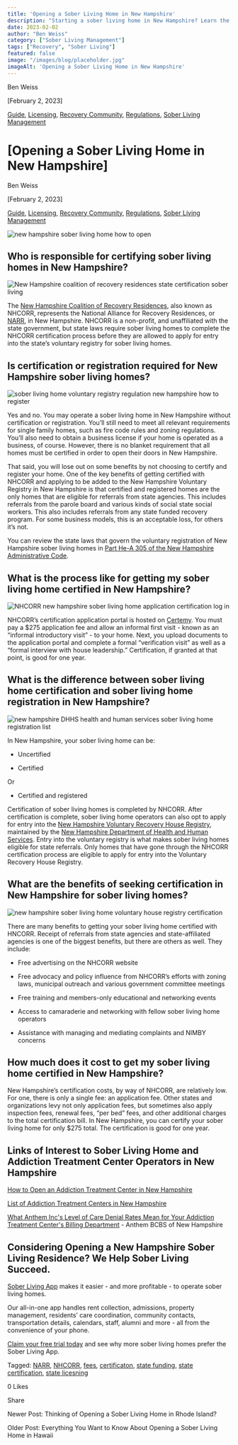 ```yaml
---
title: 'Opening a Sober Living Home in New Hampshire'
description: "Starting a sober living home in New Hampshire? Learn the key steps, regulations, and important considerations needed for success."
date: 2023-02-02
author: "Ben Weiss"
category: ["Sober Living Management"]
tags: ["Recovery", "Sober Living"]
featured: false
image: "/images/blog/placeholder.jpg"
imageAlt: 'Opening a Sober Living Home in New Hampshire'
---
```


Ben Weiss

[February 2, 2023]

[Guide](/sober-living-app-blog/category/Guide), [Licensing](/sober-living-app-blog/category/Licensing), [Recovery Community](/sober-living-app-blog/category/Recovery+Community), [Regulations](/sober-living-app-blog/category/Regulations), [Sober Living Management](/sober-living-app-blog/category/Sober+Living+Management)

#  [Opening a Sober Living Home in New Hampshire]

Ben Weiss

[February 2, 2023]

[Guide](/sober-living-app-blog/category/Guide), [Licensing](/sober-living-app-blog/category/Licensing), [Recovery Community](/sober-living-app-blog/category/Recovery+Community), [Regulations](/sober-living-app-blog/category/Regulations), [Sober Living Management](/sober-living-app-blog/category/Sober+Living+Management)

![new hampshire sober living home how to open](/images/blog/opening-a-sober-living-home-in-new-hampshire/Screen_Shot_2023-01-24_at_5.31.23_PM.png)

## Who is responsible for certifying sober living homes in New Hampshire? 

![New Hampshire coalition of recovery residences state certification sober living](/images/blog/opening-a-sober-living-home-in-new-hampshire/Screen_Shot_2023-01-24_at_4.34.37_PM.png)

The [New Hampshire Coalition of Recovery Residences](https://www.nhcorr.org/), also known as NHCORR, represents the National Alliance for Recovery Residences, or [NARR](https://narronline.org/),  in New Hampshire. NHCORR is a non-profit, and unaffiliated with the state government, but state laws require sober living homes to complete the NHCORR certification process before they are allowed to apply for entry into the state’s voluntary registry for sober living homes. 

## Is certification or registration required for New Hampshire sober living homes? 

![sober living home voluntary registry regulation new hampshire how to register](/images/blog/opening-a-sober-living-home-in-new-hampshire/Screen_Shot_2023-01-24_at_5.26.44_PM.png)

Yes and no. You may operate a sober living home in New Hampshire without certification or registration. You’ll still need to meet all relevant requirements for single family homes, such as fire code rules and zoning regulations. You’ll also need to obtain a business license if your home is operated as a business, of course. However, there is no blanket requirement that all homes must be certified in order to open their doors in New Hampshire. 

That said, you will lose out on some benefits by not choosing to certify and register your home. One of the key benefits of getting certified with NHCORR and applying to be added to the New Hampshire Voluntary Registry in New Hampshire is that certified and registered homes are the only homes that are eligible for referrals from state agencies. This includes referrals from the parole board and various kinds of social state social workers. This also includes referrals from any state funded recovery program. For some business models, this is an acceptable loss, for others it’s not.

You can review the state laws that govern the voluntary registration of New Hampshire sober living homes in [Part He-A 305 of the New Hampshire Administrative Code](https://casetext.com/regulation/new-hampshire-administrative-code/title-he-department-of-health-and-human-services/subtitle-he-a-former-office-of-alcohol-drug-abuse-prevention/chapter-he-a-300-certification-and-operation-of-alcohol-and-other-drug-disorder-treatment-programs/part-he-a-305-voluntary-registry-for-recovery-houses). 

## What is the process like for getting my sober living home certified in New Hampshire? 

![NHCORR new hampshire sober living home application certification log in](/images/blog/opening-a-sober-living-home-in-new-hampshire/Screen_Shot_2023-01-24_at_5.28.00_PM.png)

NHCORR’s certification application portal is hosted on [Certemy](https://bit.ly/3sNL4qO). You must pay a $275 application fee and allow an informal first visit - known as an “informal introductory visit” - to your home. Next, you upload documents to the application portal and complete a formal “verification visit” as well as a “formal interview with house leadership.” Certification, if granted at that point, is good for one year. 

## What is the difference between sober living home certification and sober living home registration in New Hampshire? 

![new hampshire DHHS health and human services sober living home registration list](/images/blog/opening-a-sober-living-home-in-new-hampshire/Screen_Shot_2023-01-24_at_5.29.55_PM.png)

In New Hampshire, your sober living home can be: 

  * Uncertified 

  * Certified 

Or 

  * Certified and registered 

Certification of sober living homes is completed by NHCORR. After certification is complete, sober living home operators can also opt to apply for entry into the [New Hampshire Voluntary Recovery House Registry](https://www.dhhs.nh.gov/sites/g/files/ehbemt476/files/documents2/nhvregistry.pdf), maintained by the [New Hampshire Department of Health and Human Services](https://www.dhhs.nh.gov/). Entry into the voluntary registry is what makes sober living homes eligible for state referrals. Only homes that have gone through the NHCORR certification process are eligible to apply for entry into the Voluntary Recovery House Registry.

## What are the benefits of seeking certification in New Hampshire for sober living homes? 

![new hampshire sober living home voluntary house registry certification](/images/blog/opening-a-sober-living-home-in-new-hampshire/Screen_Shot_2023-01-24_at_5.14.06_PM.png)

There are many benefits to getting your sober living home certified with HNCORR. Receipt of referrals from state agencies and state-affiliated agencies is one of the biggest benefits, but there are others as well. They include: 

  * Free advertising on the NHCORR website 

  * Free advocacy and policy influence from NHCORR’s efforts with zoning laws, municipal outreach and various government committee meetings 

  * Free training and members-only educational and networking events 

  * Access to camaraderie and networking with fellow sober living home operators 

  * Assistance with managing and mediating complaints and NIMBY concerns 

## How much does it cost to get my sober living home certified in New Hampshire? 

New Hampshire’s certification costs, by way of NHCORR, are relatively low. For one, there is only a single fee: an application fee. Other states and organizations levy not only application fees, but sometimes also apply inspection fees, renewal fees, “per bed” fees, and other additional charges to the total certification bill. In New Hampshire, you can certify your sober living home for only $275 total. The certification is good for one year.  

## Links of Interest to Sober Living Home and Addiction Treatment Center Operators in New Hampshire 

[How to Open an Addiction Treatment Center in New Hampshire](https://behavehealth.com/blog/2022/7/19/how-to-open-an-addiction-treatment-center-in-new-hampshire)

[List of Addiction Treatment Centers in New Hampshire](https://bridge.behavehealth.com/rehabs/new-hampshire)

[What Anthem Inc's Level of Care Denial Rates Mean for Your Addiction Treatment Center's Billing Department](https://behavehealth.com/blog/2022/4/5/what-anthem-incs-level-of-care-denial-rates-mean-for-your-addiction-treatment-centers-billing-department) \- Anthem BCBS of New Hampshire

## Considering Opening a New Hampshire Sober Living Residence? We Help Sober Living Succeed. 

[Sober Living App](/) makes it easier - and more profitable - to operate sober living homes. 

Our all-in-one app handles rent collection, admissions, property management, residents’ care coordination, community contacts, transportation details, calendars, staff, alumni and more - all from the convenience of your phone.  

[Claim your free trial today](https://behavehealth.com/get-started) and see why more sober living homes prefer the Sober Living App.

Tagged: [NARR](/sober-living-app-blog/tag/NARR), [NHCORR](/sober-living-app-blog/tag/NHCORR), [fees](/sober-living-app-blog/tag/fees), [certificaton](/sober-living-app-blog/tag/certificaton), [state funding](/sober-living-app-blog/tag/state+funding), [state certification](/sober-living-app-blog/tag/state+certification), [state licesning](/sober-living-app-blog/tag/state+licesning)

0 Likes

Share

Newer Post: Thinking of Opening a Sober Living Home in Rhode Island? 

Older Post: Everything You Want to Know About Opening a Sober Living Home in Hawaii